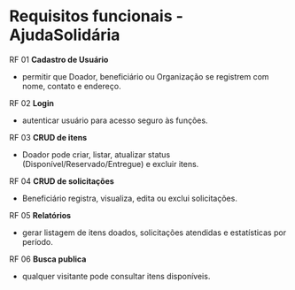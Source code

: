 # Requisitos funcionais - AjudaSolidária

RF 01	**Cadastro de Usuário**	
- permitir que Doador, beneficiário ou Organização se registrem com nome, contato e endereço.

RF 02	**Login**	
- autenticar usuário para acesso seguro às funções.

RF 03	**CRUD de itens**	
- Doador pode criar, listar, atualizar status (Disponível/Reservado/Entregue) e excluir itens.

RF 04	**CRUD de solicitações**	
- Beneficiário registra, visualiza, edita ou exclui solicitações.

RF 05	**Relatórios**	
- gerar listagem de itens doados, solicitações atendidas e estatísticas por período.

RF 06	**Busca publica**	
- qualquer visitante pode consultar itens disponíveis.
